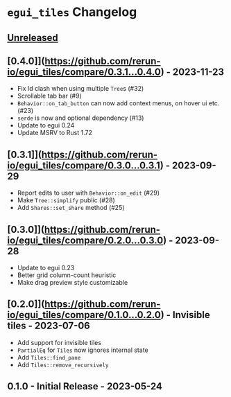 # `egui_tiles` Changelog


## [Unreleased](https://github.com/rerun-io/egui_tiles/compare/latest...HEAD)


## [0.4.0]](https://github.com/rerun-io/egui_tiles/compare/0.3.1...0.4.0) - 2023-11-23
* Fix Id clash when using multiple `Tree`s (#32)
* Scrollable tab bar (#9)
* `Behavior::on_tab_button` can now add context menus, on hover ui etc. (#23)
* `serde` is now and optional dependency (#13)
* Update to egui 0.24
* Update MSRV to Rust 1.72


## [0.3.1]](https://github.com/rerun-io/egui_tiles/compare/0.3.0...0.3.1) - 2023-09-29
* Report edits to user with `Behavior::on_edit` (#29)
* Make `Tree::simplify` public (#28)
* Add `Shares::set_share` method (#25)


## [0.3.0]](https://github.com/rerun-io/egui_tiles/compare/0.2.0...0.3.0) - 2023-09-28
* Update to egui 0.23
* Better grid column-count heuristic
* Make drag preview style customizable


## [0.2.0]](https://github.com/rerun-io/egui_tiles/compare/0.1.0...0.2.0) - Invisible tiles - 2023-07-06
* Add support for invisible tiles
* `PartialEq` for `Tiles` now ignores internal state
* Add `Tiles::find_pane`
* Add `Tiles::remove_recursively`


## 0.1.0 - Initial Release - 2023-05-24

